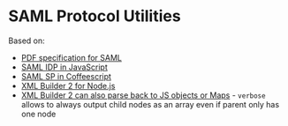 # SAML Protocol Utilities

Based on:

- [PDF specification for SAML](https://docs.oasis-open.org/security/saml/v2.0/saml-core-2.0-os.pdf)
- [SAML IDP in JavaScript](https://github.com/auth0/node-samlp/blob/master/lib/samlp.js)
- [SAML SP in Coffeescript](https://github.com/Clever/saml2)
- [XML Builder 2 for Node.js](https://oozcitak.github.io/xmlbuilder2/parsing.html)
- [XML Builder 2 can also parse back to JS objects or Maps](https://oozcitak.github.io/xmlbuilder2/serialization.html) - `verbose` allows to always output child nodes as an array even if parent only has one node

